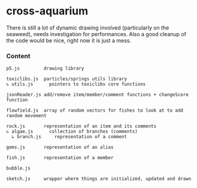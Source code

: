 # cross-aquarium

There is still a lot of dynamic drawing involved (particularly on the seaweed), needs investigation for performances. Also a good cleanup of the code would be nice, right now it is just a mess.

### Content
```
p5.js         drawing library

toxiclibs.js  particles/springs utils library
↳ utils.js      pointers to toxiclibs core functions
```

```
jsonReader.js add/remove item/member/comment functions + changeScore function

flowfield.js  array of random vectors for fishes to look at to add random movement

rock.js       representation of an item and its comments
↳ algae.js      collection of branches (comments)
  ↳ branch.js     representation of a comment
  
gems.js       representation of an alias
  
fish.js       representation of a member

bubble.js     

sketch.js     wrapper where things are initialized, updated and drawn
```
